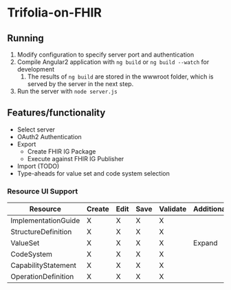 # Trifolia-on-FHIR

## Running
1. Modify configuration to specify server port and authentication
2. Compile Angular2 application with `ng build` or `ng build --watch` for development
    1. The results of `ng build` are stored in the wwwroot folder, which is served by the server in the next step.
3. Run the server with `node server.js`

## Features/functionality
* Select server
* OAuth2 Authentication
* Export
    * Create FHIR IG Package
    * Execute against FHIR IG Publisher
* Import (TODO)
* Type-aheads for value set and code system selection

### Resource UI Support

| Resource | Create | Edit | Save | Validate | Additional | Not supported |
| -------- | ------ | ---- | ---- | -------- | ---------- | ----- |
| ImplementationGuide | X | X | X | X | | |
| StructureDefinition | X | X | X | X | | |
| ValueSet | X | X | X | X | Expand | ValueSet.compose.include.concept.designation |
| CodeSystem | X | X | X | X | | |
| CapabilityStatement | X | X | X | X | | |
| OperationDefinition | X | X | X | X | | |